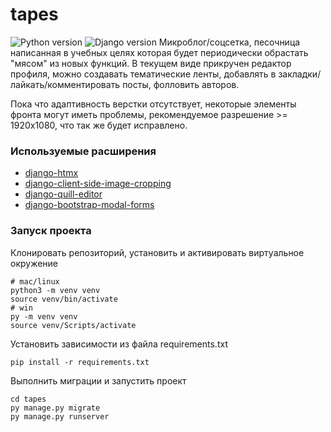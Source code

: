 # tapes
![Python version](https://img.shields.io/badge/python-3.7-green) ![Django version](https://img.shields.io/badge/django-3.2-green)
Микроблог/соцсетка, песочница написанная в учебных целях которая будет периодически обрастать "мясом" из новых функций. В текущем виде прикручен редактор профиля, можно создавать тематические ленты, добавлять в закладки/лайкать/комментировать посты, фолловить авторов.

Пока что адаптивность верстки отсутствует, некоторые элементы фронта могут иметь проблемы, рекомендуемое разрешение >= 1920х1080, что так же будет исправлено.

### Используемые расширения

- [django-htmx](https://github.com/adamchainz/django-htmx)
- [django-client-side-image-cropping](https://github.com/koendewit/django-client-side-image-cropping)
- [django-quill-editor](https://github.com/LeeHanYeong/django-quill-editor)
- [django-bootstrap-modal-forms](https://github.com/trco/django-bootstrap-modal-forms)

### Запуск проекта

Клонировать репозиторий, установить и активировать виртуальное окружение

```
# mac/linux
python3 -m venv venv
source venv/bin/activate 
# win
py -m venv venv
source venv/Scripts/activate 
``` 

Установить зависимости из файла requirements.txt

```
pip install -r requirements.txt
``` 

Выполнить миграции и запустить проект

```
cd tapes
py manage.py migrate
py manage.py runserver
``` 
